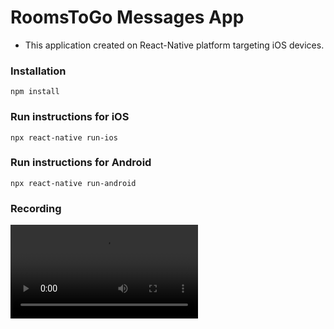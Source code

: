 # RoomsToGo Messages App

- This application created on React-Native platform targeting iOS devices.

### Installation

```
npm install
```

### Run instructions for iOS

```
npx react-native run-ios
```

### Run instructions for Android

```
npx react-native run-android
```

### Recording
<video src="https://github.com/andyemmadi/RtgMsgApp/blob/main/rtg-app-recording.mp4" controls="controls"></video
